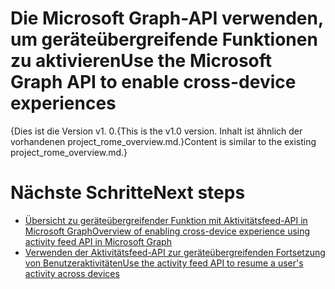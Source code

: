 # <a name="use-the-microsoft-graph-api-to-enable-cross-device-experiences"></a><span data-ttu-id="ab952-101">Die Microsoft Graph-API verwenden, um geräteübergreifende Funktionen zu aktivieren</span><span class="sxs-lookup"><span data-stu-id="ab952-101">Use the Microsoft Graph API to enable cross-device experiences</span></span>

<span data-ttu-id="ab952-102">{Dies ist die Version v1. 0.</span><span class="sxs-lookup"><span data-stu-id="ab952-102">{This is the v1.0 version.</span></span> <span data-ttu-id="ab952-103">Inhalt ist ähnlich der vorhandenen project_rome_overview.md.}</span><span class="sxs-lookup"><span data-stu-id="ab952-103">Content is similar to the existing project_rome_overview.md.}</span></span>

# <a name="next-steps"></a><span data-ttu-id="ab952-104">Nächste Schritte</span><span class="sxs-lookup"><span data-stu-id="ab952-104">Next steps</span></span>

- [<span data-ttu-id="ab952-105">Übersicht zu geräteübergreifender Funktion mit Aktivitätsfeed-API in Microsoft Graph</span><span class="sxs-lookup"><span data-stu-id="ab952-105">Overview of enabling cross-device experience using activity feed API in Microsoft Graph</span></span>](../../../concepts/activity-feed-concept-overview.md)
- [<span data-ttu-id="ab952-106">Verwenden der Aktivitätsfeed-API zur geräteübergreifenden Fortsetzung von Benutzeraktivitäten</span><span class="sxs-lookup"><span data-stu-id="ab952-106">Use the activity feed API to resume a user's activity across devices</span></span>](activity-feed-api-overview.md)
